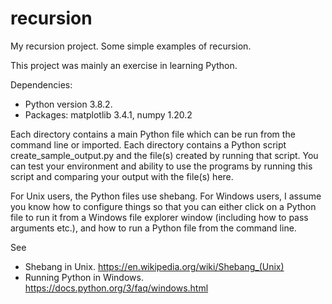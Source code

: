 # recursion
My recursion project.
Some simple examples of recursion.

This project was mainly an exercise in learning Python.

Dependencies:
- Python version 3.8.2.
- Packages:
matplotlib      3.4.1, numpy           1.20.2

Each directory contains a main Python file which can be run from the command line or imported.
Each directory contains a Python script create_sample_output.py and the file(s) created by running that script. You can test your environment and ability to use the programs by running this script and comparing your output with the file(s) here.

For Unix users, the Python files use shebang. For Windows users, I assume you know how to configure things so that you can either click on a Python file to run it from a Windows file explorer window (including how to pass arguments etc.), and how to run a Python file from the command line.

See
* Shebang in Unix.
https://en.wikipedia.org/wiki/Shebang_(Unix)
* Running Python in Windows.
https://docs.python.org/3/faq/windows.html
